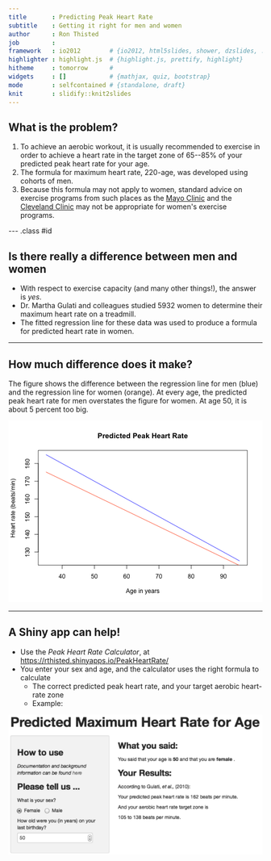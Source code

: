 ```yaml
---
title       : Predicting Peak Heart Rate
subtitle    : Getting it right for men and women
author      : Ron Thisted
job         : 
framework   : io2012        # {io2012, html5slides, shower, dzslides, ...}
highlighter : highlight.js  # {highlight.js, prettify, highlight}
hitheme     : tomorrow      # 
widgets     : []            # {mathjax, quiz, bootstrap}
mode        : selfcontained # {standalone, draft}
knit        : slidify::knit2slides
---
```


## What is the problem?

1. To achieve an aerobic workout, it is usually recommended to exercise in
order to achieve a heart rate in the target zone of 65--85% of your predicted
peak heart rate for your age.
2. The formula for maximum heart rate,  220-age, was developed using
cohorts of men.
3. Because this formula may not apply to women, standard advice on exercise
programs from such places as the
[Mayo Clinic](http://www.mayoclinic.org/healthy-living/fitness/in-depth/exercise-intensity/art-20046887?pg=2)
and the [Cleveland Clinic](http://my.clevelandclinic.org/heart/prevention/exercise/pulse-target-heart-rate.aspx)
may not be appropriate for women's exercise programs.

--- .class #id 

## Is there really a difference between men and women

* With respect to exercise capacity (and many other things!), the answer is *yes*.
* Dr. Martha Gulati and colleagues studied 5932 women to determine their
maximum heart rate on a treadmill.
* The fitted regression line for these data was used to produce a formula
for predicted heart rate in women.

---

## How much difference does it make?

The figure shows the difference between
the regression line for men (blue)
and the regression line
for women (orange).  At every age, the predicted peak heart rate
for men overstates the figure for women.  At age 50, it is about
5 percent too big.

![plot of chunk plot](assets/fig/plot.png) 

---

## A Shiny app can help!
* Use the _Peak Heart Rate Calculator_, at https://rthisted.shinyapps.io/PeakHeartRate/
* You enter your sex and age, and the calculator uses the right formula to calculate
  + The correct predicted peak heart rate, and your target aerobic heart-rate zone
  + Example:
  
![example](assets/img/example.png)

